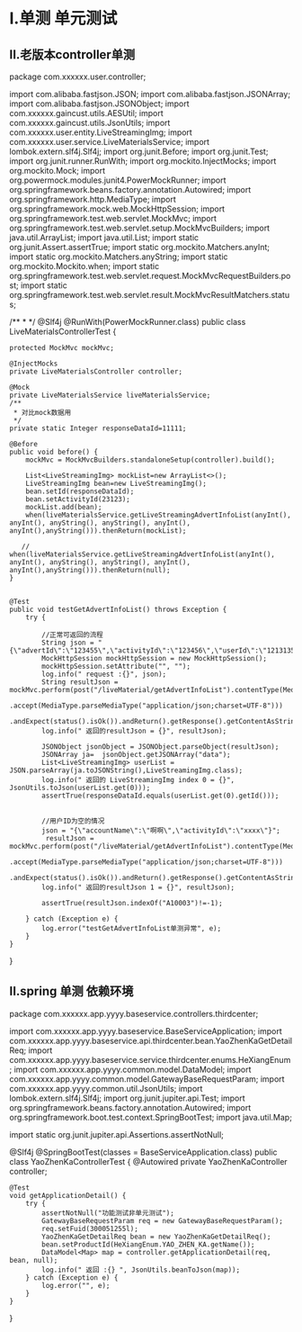 

# I.单测 单元测试



##  II.老版本controller单测
package com.xxxxxx.user.controller;

import com.alibaba.fastjson.JSON;
import com.alibaba.fastjson.JSONArray;
import com.alibaba.fastjson.JSONObject;
import com.xxxxxx.gaincust.utils.AESUtil;
import com.xxxxxx.gaincust.utils.JsonUtils;
import com.xxxxxx.user.entity.LiveStreamingImg;
import com.xxxxxx.user.service.LiveMaterialsService;
import lombok.extern.slf4j.Slf4j;
import org.junit.Before;
import org.junit.Test;
import org.junit.runner.RunWith;
import org.mockito.InjectMocks;
import org.mockito.Mock;
import org.powermock.modules.junit4.PowerMockRunner;
import org.springframework.beans.factory.annotation.Autowired;
import org.springframework.http.MediaType;
import org.springframework.mock.web.MockHttpSession;
import org.springframework.test.web.servlet.MockMvc;
import org.springframework.test.web.servlet.setup.MockMvcBuilders;
import java.util.ArrayList;
import java.util.List;
import static org.junit.Assert.assertTrue;
import static org.mockito.Matchers.anyInt;
import static org.mockito.Matchers.anyString;
import static org.mockito.Mockito.when;
import static org.springframework.test.web.servlet.request.MockMvcRequestBuilders.post;
import static org.springframework.test.web.servlet.result.MockMvcResultMatchers.status;

/**
*
*/
@Slf4j
@RunWith(PowerMockRunner.class)
public class LiveMaterialsControllerTest {

    protected MockMvc mockMvc;

    @InjectMocks
    private LiveMaterialsController controller;

    @Mock
    private LiveMaterialsService liveMaterialsService;
    /**
     * 对比mock数据用
     */
    private static Integer responseDataId=11111;

    @Before
    public void before() {
        mockMvc = MockMvcBuilders.standaloneSetup(controller).build();

        List<LiveStreamingImg> mockList=new ArrayList<>();
        LiveStreamingImg bean=new LiveStreamingImg();
        bean.setId(responseDataId);
        bean.setActivityId(23123);
        mockList.add(bean);
        when(liveMaterialsService.getLiveStreamingAdvertInfoList(anyInt(), anyInt(), anyString(), anyString(), anyInt(), anyInt(),anyString())).thenReturn(mockList);

       // when(liveMaterialsService.getLiveStreamingAdvertInfoList(anyInt(), anyInt(), anyString(), anyString(), anyInt(), anyInt(),anyString())).thenReturn(null);
    }


    @Test
    public void testGetAdvertInfoList() throws Exception {
        try {

            //正常可返回的流程
            String json = "{\"advertId\":\"123455\",\"activityId\":\"123456\",\"userId\":\"12131354\"}";
            MockHttpSession mockHttpSession = new MockHttpSession();
            mockHttpSession.setAttribute("", "");
            log.info(" request :{}", json);
            String resultJson = mockMvc.perform(post("/liveMaterial/getAdvertInfoList").contentType(MediaType.APPLICATION_JSON_UTF8).content(json).session(mockHttpSession)
                    .accept(MediaType.parseMediaType("application/json;charset=UTF-8")))
                    .andExpect(status().isOk()).andReturn().getResponse().getContentAsString();
            log.info(" 返回的resultJson = {}", resultJson);

            JSONObject jsonObject = JSONObject.parseObject(resultJson);
            JSONArray ja=  jsonObject.getJSONArray("data");
            List<LiveStreamingImg> userList = JSON.parseArray(ja.toJSONString(),LiveStreamingImg.class);
            log.info(" 返回的 LiveStreamingImg index 0 = {}", JsonUtils.toJson(userList.get(0)));
            assertTrue(responseDataId.equals(userList.get(0).getId()));


            //用户ID为空的情况
            json = "{\"accountName\":\"啊啊\",\"activityId\":\"xxxx\"}";
             resultJson = mockMvc.perform(post("/liveMaterial/getAdvertInfoList").contentType(MediaType.APPLICATION_JSON_UTF8).content(json).session(mockHttpSession)
                    .accept(MediaType.parseMediaType("application/json;charset=UTF-8")))
                    .andExpect(status().isOk()).andReturn().getResponse().getContentAsString();
            log.info(" 返回的resultJson 1 = {}", resultJson);

            assertTrue(resultJson.indexOf("A10003")!=-1);

        } catch (Exception e) {
            log.error("testGetAdvertInfoList单测异常", e);
        }
    }


}





##  II.spring 单测 依赖环境


package com.xxxxxx.app.yyyy.baseservice.controllers.thirdcenter;

import com.xxxxxx.app.yyyy.baseservice.BaseServiceApplication;
import com.xxxxxx.app.yyyy.baseservice.api.thirdcenter.bean.YaoZhenKaGetDetailReq;
import com.xxxxxx.app.yyyy.baseservice.service.thirdcenter.enums.HeXiangEnum;
import com.xxxxxx.app.yyyy.common.model.DataModel;
import com.xxxxxx.app.yyyy.common.model.GatewayBaseRequestParam;
import com.xxxxxx.app.yyyy.common.util.JsonUtils;
import lombok.extern.slf4j.Slf4j;
import org.junit.jupiter.api.Test;
import org.springframework.beans.factory.annotation.Autowired;
import org.springframework.boot.test.context.SpringBootTest;
import java.util.Map;

import static org.junit.jupiter.api.Assertions.assertNotNull;

@Slf4j
@SpringBootTest(classes = BaseServiceApplication.class)
public class YaoZhenKaControllerTest {
@Autowired
private YaoZhenKaController controller;

    @Test
    void getApplicationDetail() {
        try {
            assertNotNull("功能测试非单元测试");
            GatewayBaseRequestParam req = new GatewayBaseRequestParam();
            req.setFuid(300051255l);
            YaoZhenKaGetDetailReq bean = new YaoZhenKaGetDetailReq();
            bean.setProductId(HeXiangEnum.YAO_ZHEN_KA.getName());
            DataModel<Map> map = controller.getApplicationDetail(req, bean, null);
            log.info(" 返回 :{} ", JsonUtils.beanToJson(map));
        } catch (Exception e) {
            log.error("", e);
        }
    }

}









